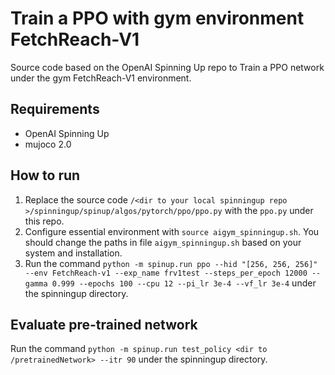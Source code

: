 # Train a PPO with gym environment FetchReach-V1

Source code based on the OpenAI Spinning Up repo to Train a PPO network under the gym FetchReach-V1 environment. 

## Requirements

- OpenAI Spinning Up
- mujoco 2.0

## How to run

1. Replace the source code `/<dir to your local spinningup repo >/spinningup/spinup/algos/pytorch/ppo/ppo.py` with the `ppo.py` under this repo. 
2. Configure essential environment with `source aigym_spinningup.sh`. You should change the paths in file `aigym_spinningup.sh` based on your system and installation. 
3. Run the command `python -m spinup.run ppo --hid "[256, 256, 256]" --env FetchReach-v1 --exp_name frv1test --steps_per_epoch 12000 --gamma 0.999 --epochs 100 --cpu 12 --pi_lr 3e-4 --vf_lr 3e-4` under the spinningup directory.

## Evaluate pre-trained network

Run the command `python -m spinup.run test_policy <dir to /pretrainedNetwork> --itr 90` under the spinningup directory.

